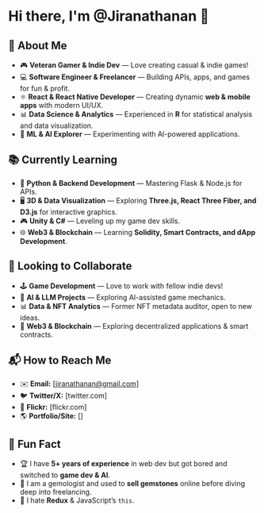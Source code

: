 # Hi there, I'm **@Jiranathanan** 👋  

## 🚀 About Me  
- 🎮 **Veteran Gamer & Indie Dev** — Love creating casual & indie games!  
- 💻 **Software Engineer & Freelancer** — Building APIs, apps, and games for fun & profit.  
- ⚛️ **React & React Native Developer** — Creating dynamic **web & mobile apps** with modern UI/UX.  
- 📊 **Data Science & Analytics** — Experienced in **R** for statistical analysis and data visualization.  
- 🔬 **ML & AI Explorer** — Experimenting with AI-powered applications.  

## 📚 Currently Learning  
- 🐍 **Python & Backend Development** — Mastering Flask & Node.js for APIs.  
- 🖥️ **3D & Data Visualization** — Exploring **Three.js, React Three Fiber, and D3.js** for interactive graphics.  
- 🎮 **Unity & C#** — Leveling up my game dev skills.  
- 🌐 **Web3 & Blockchain** — Learning **Solidity, Smart Contracts, and dApp Development**.  

## 🤝 Looking to Collaborate  
- 🕹 **Game Development** — Love to work with fellow indie devs!  
- 🤖 **AI & LLM Projects** — Exploring AI-assisted game mechanics.  
- 📊 **Data & NFT Analytics** — Former NFT metadata auditor, open to new ideas.  
- 🔗 **Web3 & Blockchain** — Exploring decentralized applications & smart contracts.  

## 📬 How to Reach Me  
- ✉️ **Email:** [jiranathanan@gmail.com]  
- 🐦 **Twitter/X:** [twitter.com]  
- 📸 **Flickr:** [flickr.com]  
- 🌎 **Portfolio/Site:** []  

## 🎉 Fun Fact  
- 🏆 I have **5+ years of experience** in web dev but got bored and switched to **game dev & AI**.  
- 🚀 I am a gemologist and used to **sell gemstones** online before diving deep into freelancing.  
- 🤯 I hate **Redux** & JavaScript’s `this`.  

